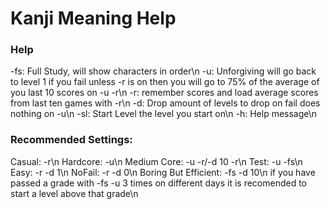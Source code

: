 # Kanji Meaning Help
### Help
-fs: Full Study, will show characters in order\n
-u: Unforgiving will go back to level 1 if you fail unless -r is on then you will go to 75% of the average of you last 10 scores on -u -r\n
-r: remember scores and load average scores from last ten games with -r\n
-d: Drop amount of levels to drop on fail does nothing on -u\n
-sl: Start Level the level you start on\n
-h: Help message\n
### Recommended Settings:
Casual: -r\n
Hardcore: -u\n
Medium Core: -u -r/-d 10 -r\n
Test: -u -fs\n
Easy: -r -d 1\n
NoFail: -r -d 0\n
Boring But Efficient: -fs -d 10\n
if you have passed a grade with -fs -u 3 times on different days it is recomended to start a level above that grade\n
